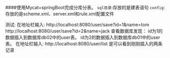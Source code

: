 ####使用Mycat+springBoot完成分库分表。
`sql目录`:存放的是建表语句
`config`:存放的是scheme.xml、server.xml和rule.xml配置文件

测试:
在地址栏输入:
http://localhost:8080/user/save?id=1&name=tom
http://localhost:8080/user/save?id=2&name=jack
查看数据库发现：
id为1的数据插入到数据库db02中的user表。
id为2的数据插入到数据库db01中的user表。
在地址栏输入:
http://localhost:8080/user/list
是可以看到刚刚插入的两条记录